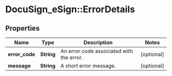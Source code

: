 # DocuSign_eSign::ErrorDetails

## Properties
Name | Type | Description | Notes
------------ | ------------- | ------------- | -------------
**error_code** | **String** | An error code associated with the error. | [optional] 
**message** | **String** | A short error message. | [optional] 


